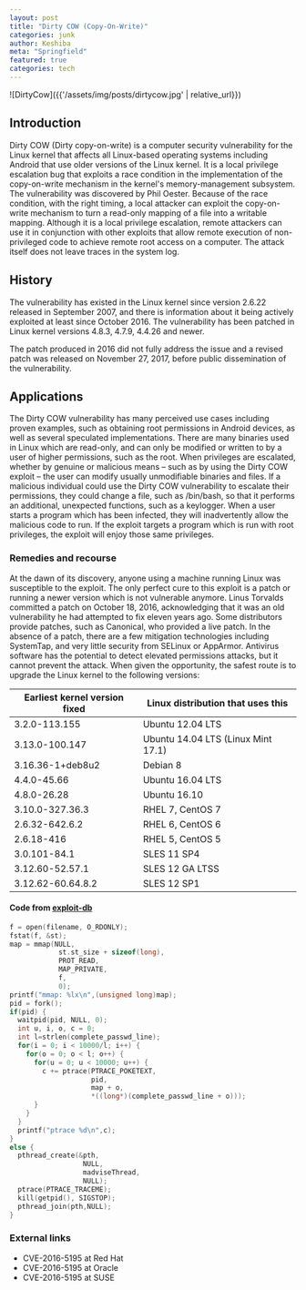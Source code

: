 ```yaml
---
layout: post
title: "Dirty COW (Copy-On-Write)"
categories: junk
author: Keshiba
meta: "Springfield"
featured: true
categories: tech
---
```


![DirtyCow]({{'/assets/img/posts/dirtycow.jpg' | relative_url}})

## Introduction

Dirty COW (Dirty copy-on-write) is a computer security vulnerability for the Linux kernel that affects all Linux-based operating systems including Android that use older versions of the Linux kernel. It is a local privilege escalation bug that exploits a race condition in the implementation of the copy-on-write mechanism in the kernel's memory-management subsystem. The vulnerability was discovered by Phil Oester. Because of the race condition, with the right timing, a local attacker can exploit the copy-on-write mechanism to turn a read-only mapping of a file into a writable mapping. Although it is a local privilege escalation, remote attackers can use it in conjunction with other exploits that allow remote execution of non-privileged code to achieve remote root access on a computer. The attack itself does not leave traces in the system log.


## History

The vulnerability has existed in the Linux kernel since version 2.6.22 released in September 2007, and there is information about it being actively exploited at least since October 2016. The vulnerability has been patched in Linux kernel versions 4.8.3, 4.7.9, 4.4.26 and newer.

The patch produced in 2016 did not fully address the issue and a revised patch was released on November 27, 2017, before public dissemination of the vulnerability.

## Applications
The Dirty COW vulnerability has many perceived use cases including proven examples, such as obtaining root permissions in Android devices, as well as several speculated implementations. There are many binaries used in Linux which are read-only, and can only be modified or written to by a user of higher permissions, such as the root. When privileges are escalated, whether by genuine or malicious means – such as by using the Dirty COW exploit – the user can modify usually unmodifiable binaries and files. If a malicious individual could use the Dirty COW vulnerability to escalate their permissions, they could change a file, such as /bin/bash, so that it performs an additional, unexpected functions, such as a keylogger. When a user starts a program which has been infected, they will inadvertently allow the malicious code to run. If the exploit targets a program which is run with root privileges, the exploit will enjoy those same privileges.

### Remedies and recourse
At the dawn of its discovery, anyone using a machine running Linux was susceptible to the exploit. The only perfect cure to this exploit is a patch or running a newer version which is not vulnerable anymore. Linus Torvalds committed a patch on October 18, 2016, acknowledging that it was an old vulnerability he had attempted to fix eleven years ago. Some distributors provide patches, such as Canonical, who provided a live patch. In the absence of a patch, there are a few mitigation technologies including SystemTap, and very little security from SELinux or AppArmor. Antivirus software has the potential to detect elevated permissions attacks, but it cannot prevent the attack. When given the opportunity, the safest route is to upgrade the Linux kernel to the following versions:

Earliest kernel version fixed	| Linux distribution that uses this
------------------------------|-----------------------------------
3.2.0-113.155	                | Ubuntu 12.04 LTS
3.13.0-100.147	              | Ubuntu 14.04 LTS (Linux Mint 17.1)
3.16.36-1+deb8u2	            | Debian 8
4.4.0-45.66	                  | Ubuntu 16.04 LTS
4.8.0-26.28	                  | Ubuntu 16.10
3.10.0-327.36.3	              | RHEL 7, CentOS 7
2.6.32-642.6.2	              | RHEL 6, CentOS 6
2.6.18-416	                  | RHEL 5, CentOS 5
3.0.101-84.1	                | SLES 11 SP4
3.12.60-52.57.1	              | SLES 12 GA LTSS
3.12.62-60.64.8.2	            | SLES 12 SP1

#### Code from [exploit-db](https://www.exploit-db.com/exploits/40839)

```c++
f = open(filename, O_RDONLY);
fstat(f, &st);
map = mmap(NULL,
            st.st_size + sizeof(long),
            PROT_READ,
            MAP_PRIVATE,
            f,
            0);
printf("mmap: %lx\n",(unsigned long)map);
pid = fork();
if(pid) {
  waitpid(pid, NULL, 0);
  int u, i, o, c = 0;
  int l=strlen(complete_passwd_line);
  for(i = 0; i < 10000/l; i++) {
    for(o = 0; o < l; o++) {
      for(u = 0; u < 10000; u++) {
        c += ptrace(PTRACE_POKETEXT,
                    pid,
                    map + o,
                    *((long*)(complete_passwd_line + o)));
      }
    }
  }
  printf("ptrace %d\n",c);
}
else {
  pthread_create(&pth,
                  NULL,
                  madviseThread,
                  NULL);
  ptrace(PTRACE_TRACEME);
  kill(getpid(), SIGSTOP);
  pthread_join(pth,NULL);
}
```

### External links
- CVE-2016-5195 at Red Hat
- CVE-2016-5195 at Oracle
- CVE-2016-5195 at SUSE
